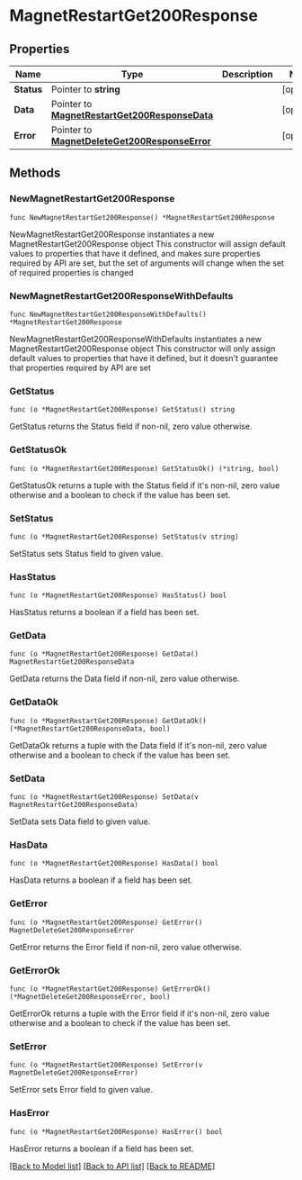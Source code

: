 # MagnetRestartGet200Response

## Properties

Name | Type | Description | Notes
------------ | ------------- | ------------- | -------------
**Status** | Pointer to **string** |  | [optional] 
**Data** | Pointer to [**MagnetRestartGet200ResponseData**](MagnetRestartGet200ResponseData.md) |  | [optional] 
**Error** | Pointer to [**MagnetDeleteGet200ResponseError**](MagnetDeleteGet200ResponseError.md) |  | [optional] 

## Methods

### NewMagnetRestartGet200Response

`func NewMagnetRestartGet200Response() *MagnetRestartGet200Response`

NewMagnetRestartGet200Response instantiates a new MagnetRestartGet200Response object
This constructor will assign default values to properties that have it defined,
and makes sure properties required by API are set, but the set of arguments
will change when the set of required properties is changed

### NewMagnetRestartGet200ResponseWithDefaults

`func NewMagnetRestartGet200ResponseWithDefaults() *MagnetRestartGet200Response`

NewMagnetRestartGet200ResponseWithDefaults instantiates a new MagnetRestartGet200Response object
This constructor will only assign default values to properties that have it defined,
but it doesn't guarantee that properties required by API are set

### GetStatus

`func (o *MagnetRestartGet200Response) GetStatus() string`

GetStatus returns the Status field if non-nil, zero value otherwise.

### GetStatusOk

`func (o *MagnetRestartGet200Response) GetStatusOk() (*string, bool)`

GetStatusOk returns a tuple with the Status field if it's non-nil, zero value otherwise
and a boolean to check if the value has been set.

### SetStatus

`func (o *MagnetRestartGet200Response) SetStatus(v string)`

SetStatus sets Status field to given value.

### HasStatus

`func (o *MagnetRestartGet200Response) HasStatus() bool`

HasStatus returns a boolean if a field has been set.

### GetData

`func (o *MagnetRestartGet200Response) GetData() MagnetRestartGet200ResponseData`

GetData returns the Data field if non-nil, zero value otherwise.

### GetDataOk

`func (o *MagnetRestartGet200Response) GetDataOk() (*MagnetRestartGet200ResponseData, bool)`

GetDataOk returns a tuple with the Data field if it's non-nil, zero value otherwise
and a boolean to check if the value has been set.

### SetData

`func (o *MagnetRestartGet200Response) SetData(v MagnetRestartGet200ResponseData)`

SetData sets Data field to given value.

### HasData

`func (o *MagnetRestartGet200Response) HasData() bool`

HasData returns a boolean if a field has been set.

### GetError

`func (o *MagnetRestartGet200Response) GetError() MagnetDeleteGet200ResponseError`

GetError returns the Error field if non-nil, zero value otherwise.

### GetErrorOk

`func (o *MagnetRestartGet200Response) GetErrorOk() (*MagnetDeleteGet200ResponseError, bool)`

GetErrorOk returns a tuple with the Error field if it's non-nil, zero value otherwise
and a boolean to check if the value has been set.

### SetError

`func (o *MagnetRestartGet200Response) SetError(v MagnetDeleteGet200ResponseError)`

SetError sets Error field to given value.

### HasError

`func (o *MagnetRestartGet200Response) HasError() bool`

HasError returns a boolean if a field has been set.


[[Back to Model list]](../README.md#documentation-for-models) [[Back to API list]](../README.md#documentation-for-api-endpoints) [[Back to README]](../README.md)


